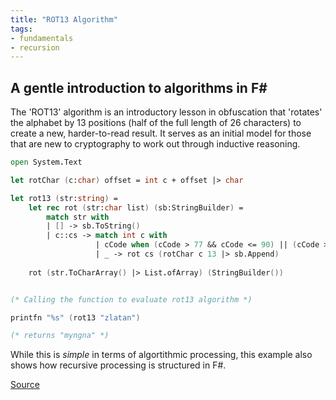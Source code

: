 ```yaml
---
title: "ROT13 Algorithm"
tags:
- fundamentals
- recursion
---
```

## A gentle introduction to algorithms in F#

The 'ROT13' algorithm is an introductory lesson in obfuscation that 'rotates' the alphabet by 13 positions (half of the full length of 26 characters) to create a new, harder-to-read result. It serves as an initial model for those that are new to cryptography to work out through inductive reasoning. 

```fsharp {title="F# sample showing ROT13 character rotation"}
open System.Text

let rotChar (c:char) offset = int c + offset |> char

let rot13 (str:string) =
    let rec rot (str:char list) (sb:StringBuilder) =
        match str with
        | [] -> sb.ToString()
        | c::cs -> match int c with
                   | cCode when (cCode > 77 && cCode <= 90) || (cCode > 109 && cCode <= 122) -> rot cs (rotChar c -13 |> sb.Append)
                   | _ -> rot cs (rotChar c 13 |> sb.Append)
        
    rot (str.ToCharArray() |> List.ofArray) (StringBuilder())


(* Calling the function to evaluate rot13 algorithm *)

printfn "%s" (rot13 "zlatan")

(* returns "myngna" *)

```

While this is *simple* in terms of algortithmic processing, this example also shows how recursive processing is structured in F#. 

[Source](https://github.com/AllAlgorithms/fsharp/blob/master/algorithms/ciphers/rot13.fsx)
